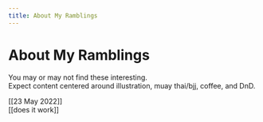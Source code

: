 ```yaml
---
title: About My Ramblings
---
```

# About My Ramblings

You may or may not find these interesting.</br>
Expect content centered around illustration, muay thai/bjj, coffee, and DnD.

[[23 May 2022]]</br>
[[does it work]]</br>
